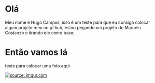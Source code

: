 # Olá 
Meu nome é Hugo Campos, isso é um teste para que eu consiga colocar algum projeto meu no github, estou pegando um projeto do Marcelo Costanzo e tirando ele como base.

# Então vamos lá 
teste para colocar uma foto aqui

<a href="https://imgur.com/I3PayDJ"><img src="https://imgur.com/I3PayDJ.jpg" title="source: imgur.com" /></a>

